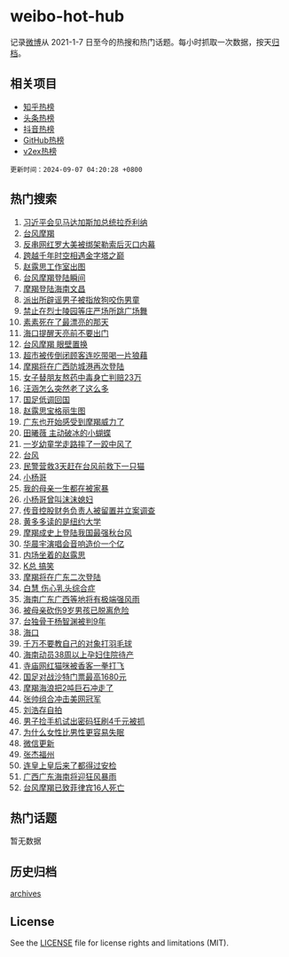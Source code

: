 # weibo-hot-hub

记录[微博](https://www.weibo.com)从 2021-1-7 日至今的热搜和热门话题。每小时抓取一次数据，按天[归档](archives)。

## 相关项目

- [知乎热榜](https://github.com/snaildev/zhihu-hot-hub)
- [头条热榜](https://github.com/snaildev/toutiao-hot-hub)
- [抖音热榜](https://github.com/snaildev/douyin-hot-hub)
- [GitHub热榜](https://github.com/snaildev/github-hot-hub)
- [v2ex热榜](https://github.com/snaildev/v2ex-hot-hub)


`更新时间：2024-09-07 04:20:28 +0800`

## 热门搜索

1. [习近平会见马达加斯加总统拉乔利纳](https://m.weibo.cn/search?containerid=100103type%3D1%26t%3D10%26q%3D%23%E4%B9%A0%E8%BF%91%E5%B9%B3%E4%BC%9A%E8%A7%81%E9%A9%AC%E8%BE%BE%E5%8A%A0%E6%96%AF%E5%8A%A0%E6%80%BB%E7%BB%9F%E6%8B%89%E4%B9%94%E5%88%A9%E7%BA%B3%23&stream_entry_id=51&isnewpage=1&extparam=seat%3D1%26cate%3D10103%26dgr%3D0%26filter_type%3Drealtimehot%26stream_entry_id%3D51%26c_type%3D51%26pos%3D0%26q%3D%2523%25E4%25B9%25A0%25E8%25BF%2591%25E5%25B9%25B3%25E4%25BC%259A%25E8%25A7%2581%25E9%25A9%25AC%25E8%25BE%25BE%25E5%258A%25A0%25E6%2596%25AF%25E5%258A%25A0%25E6%2580%25BB%25E7%25BB%259F%25E6%258B%2589%25E4%25B9%2594%25E5%2588%25A9%25E7%25BA%25B3%2523%26display_time%3D1725654027%26pre_seqid%3D172565402738703265328112)
1. [台风摩羯](https://m.weibo.cn/search?containerid=100103type%3D1%26t%3D10%26q%3D%E5%8F%B0%E9%A3%8E%E6%91%A9%E7%BE%AF&stream_entry_id=31&isnewpage=1&extparam=seat%3D1%26band_rank%3D1%26filter_type%3Drealtimehot%26c_type%3D31%26realpos%3D1%26q%3D%25E5%258F%25B0%25E9%25A3%258E%25E6%2591%25A9%25E7%25BE%25AF%26dgr%3D0%26lcate%3D5001%26stream_entry_id%3D31%26cate%3D5001%26pos%3D0%26flag%3D16%26display_time%3D1725654027%26pre_seqid%3D172565402738703265328112)
1. [反串网红罗大美被绑架勒索后灭口内幕](https://m.weibo.cn/search?containerid=100103type%3D1%26t%3D10%26q%3D%23%E5%8F%8D%E4%B8%B2%E7%BD%91%E7%BA%A2%E7%BD%97%E5%A4%A7%E7%BE%8E%E8%A2%AB%E7%BB%91%E6%9E%B6%E5%8B%92%E7%B4%A2%E5%90%8E%E7%81%AD%E5%8F%A3%E5%86%85%E5%B9%95%23&stream_entry_id=31&isnewpage=1&extparam=seat%3D1%26band_rank%3D2%26filter_type%3Drealtimehot%26c_type%3D31%26realpos%3D2%26q%3D%2523%25E5%258F%258D%25E4%25B8%25B2%25E7%25BD%2591%25E7%25BA%25A2%25E7%25BD%2597%25E5%25A4%25A7%25E7%25BE%258E%25E8%25A2%25AB%25E7%25BB%2591%25E6%259E%25B6%25E5%258B%2592%25E7%25B4%25A2%25E5%2590%258E%25E7%2581%25AD%25E5%258F%25A3%25E5%2586%2585%25E5%25B9%2595%2523%26dgr%3D0%26lcate%3D5001%26stream_entry_id%3D31%26cate%3D5001%26pos%3D1%26flag%3D0%26display_time%3D1725654027%26pre_seqid%3D172565402738703265328112)
1. [跨越千年时空相遇金字塔之巅](https://m.weibo.cn/search?containerid=100103type%3D1%26t%3D10%26q%3D%23%E8%B7%A8%E8%B6%8A%E5%8D%83%E5%B9%B4%E6%97%B6%E7%A9%BA%E7%9B%B8%E9%81%87%E9%87%91%E5%AD%97%E5%A1%94%E4%B9%8B%E5%B7%85%23&stream_entry_id=31&isnewpage=1&extparam=seat%3D1%26band_rank%3D3%26filter_type%3Drealtimehot%26c_type%3D31%26realpos%3D3%26q%3D%2523%25E8%25B7%25A8%25E8%25B6%258A%25E5%258D%2583%25E5%25B9%25B4%25E6%2597%25B6%25E7%25A9%25BA%25E7%259B%25B8%25E9%2581%2587%25E9%2587%2591%25E5%25AD%2597%25E5%25A1%2594%25E4%25B9%258B%25E5%25B7%2585%2523%26dgr%3D0%26lcate%3D5001%26stream_entry_id%3D31%26cate%3D5001%26pos%3D2%26flag%3D0%26display_time%3D1725654027%26pre_seqid%3D172565402738703265328112)
1. [赵露思工作室出图](https://m.weibo.cn/search?containerid=100103type%3D1%26t%3D10%26q%3D%E8%B5%B5%E9%9C%B2%E6%80%9D%E5%B7%A5%E4%BD%9C%E5%AE%A4%E5%87%BA%E5%9B%BE&stream_entry_id=31&isnewpage=1&extparam=seat%3D1%26band_rank%3D4%26filter_type%3Drealtimehot%26c_type%3D31%26realpos%3D4%26q%3D%25E8%25B5%25B5%25E9%259C%25B2%25E6%2580%259D%25E5%25B7%25A5%25E4%25BD%259C%25E5%25AE%25A4%25E5%2587%25BA%25E5%259B%25BE%26dgr%3D0%26lcate%3D5001%26stream_entry_id%3D31%26cate%3D5001%26pos%3D3%26flag%3D0%26display_time%3D1725654027%26pre_seqid%3D172565402738703265328112)
1. [台风摩羯登陆瞬间](https://m.weibo.cn/search?containerid=100103type%3D1%26t%3D10%26q%3D%23%E5%8F%B0%E9%A3%8E%E6%91%A9%E7%BE%AF%E7%99%BB%E9%99%86%E7%9E%AC%E9%97%B4%23&stream_entry_id=31&isnewpage=1&extparam=seat%3D1%26band_rank%3D5%26filter_type%3Drealtimehot%26c_type%3D31%26realpos%3D5%26q%3D%2523%25E5%258F%25B0%25E9%25A3%258E%25E6%2591%25A9%25E7%25BE%25AF%25E7%2599%25BB%25E9%2599%2586%25E7%259E%25AC%25E9%2597%25B4%2523%26dgr%3D0%26lcate%3D5001%26stream_entry_id%3D31%26cate%3D5001%26pos%3D4%26flag%3D0%26display_time%3D1725654027%26pre_seqid%3D172565402738703265328112)
1. [摩羯登陆海南文昌](https://m.weibo.cn/search?containerid=100103type%3D1%26t%3D10%26q%3D%23%E6%91%A9%E7%BE%AF%E7%99%BB%E9%99%86%E6%B5%B7%E5%8D%97%E6%96%87%E6%98%8C%23&stream_entry_id=31&isnewpage=1&extparam=seat%3D1%26band_rank%3D6%26filter_type%3Drealtimehot%26c_type%3D31%26realpos%3D6%26q%3D%2523%25E6%2591%25A9%25E7%25BE%25AF%25E7%2599%25BB%25E9%2599%2586%25E6%25B5%25B7%25E5%258D%2597%25E6%2596%2587%25E6%2598%258C%2523%26dgr%3D0%26lcate%3D5001%26stream_entry_id%3D31%26cate%3D5001%26pos%3D5%26flag%3D0%26display_time%3D1725654027%26pre_seqid%3D172565402738703265328112)
1. [派出所辟谣男子被指放狗咬伤男童](https://m.weibo.cn/search?containerid=100103type%3D1%26t%3D10%26q%3D%23%E6%B4%BE%E5%87%BA%E6%89%80%E8%BE%9F%E8%B0%A3%E7%94%B7%E5%AD%90%E8%A2%AB%E6%8C%87%E6%94%BE%E7%8B%97%E5%92%AC%E4%BC%A4%E7%94%B7%E7%AB%A5%23&stream_entry_id=31&isnewpage=1&extparam=seat%3D1%26band_rank%3D7%26filter_type%3Drealtimehot%26c_type%3D31%26q%3D%2523%25E6%25B4%25BE%25E5%2587%25BA%25E6%2589%2580%25E8%25BE%259F%25E8%25B0%25A3%25E7%2594%25B7%25E5%25AD%2590%25E8%25A2%25AB%25E6%258C%2587%25E6%2594%25BE%25E7%258B%2597%25E5%2592%25AC%25E4%25BC%25A4%25E7%2594%25B7%25E7%25AB%25A5%2523%26cate%3D5001%26adid%3D253331%26pos%3D6%26stream_entry_id%3D31%26lcate%3D5001%26is_ad_pos%3D1%26dgr%3D0%26display_time%3D1725654027%26pre_seqid%3D172565402738703265328112)
1. [禁止在烈士陵园等庄严场所跳广场舞](https://m.weibo.cn/search?containerid=100103type%3D1%26t%3D10%26q%3D%23%E7%A6%81%E6%AD%A2%E5%9C%A8%E7%83%88%E5%A3%AB%E9%99%B5%E5%9B%AD%E7%AD%89%E5%BA%84%E4%B8%A5%E5%9C%BA%E6%89%80%E8%B7%B3%E5%B9%BF%E5%9C%BA%E8%88%9E%23&stream_entry_id=31&isnewpage=1&extparam=seat%3D1%26band_rank%3D7%26filter_type%3Drealtimehot%26c_type%3D31%26realpos%3D7%26q%3D%2523%25E7%25A6%2581%25E6%25AD%25A2%25E5%259C%25A8%25E7%2583%2588%25E5%25A3%25AB%25E9%2599%25B5%25E5%259B%25AD%25E7%25AD%2589%25E5%25BA%2584%25E4%25B8%25A5%25E5%259C%25BA%25E6%2589%2580%25E8%25B7%25B3%25E5%25B9%25BF%25E5%259C%25BA%25E8%2588%259E%2523%26dgr%3D0%26lcate%3D5001%26stream_entry_id%3D31%26cate%3D5001%26pos%3D7%26flag%3D0%26display_time%3D1725654027%26pre_seqid%3D172565402738703265328112)
1. [素素死在了最漂亮的那天](https://m.weibo.cn/search?containerid=100103type%3D1%26t%3D10%26q%3D%E7%B4%A0%E7%B4%A0%E6%AD%BB%E5%9C%A8%E4%BA%86%E6%9C%80%E6%BC%82%E4%BA%AE%E7%9A%84%E9%82%A3%E5%A4%A9&stream_entry_id=31&isnewpage=1&extparam=seat%3D1%26band_rank%3D8%26filter_type%3Drealtimehot%26c_type%3D31%26realpos%3D8%26q%3D%25E7%25B4%25A0%25E7%25B4%25A0%25E6%25AD%25BB%25E5%259C%25A8%25E4%25BA%2586%25E6%259C%2580%25E6%25BC%2582%25E4%25BA%25AE%25E7%259A%2584%25E9%2582%25A3%25E5%25A4%25A9%26dgr%3D0%26lcate%3D5001%26stream_entry_id%3D31%26cate%3D5001%26pos%3D8%26flag%3D2%26display_time%3D1725654027%26pre_seqid%3D172565402738703265328112)
1. [海口提醒天亮前不要出门](https://m.weibo.cn/search?containerid=100103type%3D1%26t%3D10%26q%3D%23%E6%B5%B7%E5%8F%A3%E6%8F%90%E9%86%92%E5%A4%A9%E4%BA%AE%E5%89%8D%E4%B8%8D%E8%A6%81%E5%87%BA%E9%97%A8%23&stream_entry_id=31&isnewpage=1&extparam=seat%3D1%26band_rank%3D9%26filter_type%3Drealtimehot%26c_type%3D31%26realpos%3D9%26q%3D%2523%25E6%25B5%25B7%25E5%258F%25A3%25E6%258F%2590%25E9%2586%2592%25E5%25A4%25A9%25E4%25BA%25AE%25E5%2589%258D%25E4%25B8%258D%25E8%25A6%2581%25E5%2587%25BA%25E9%2597%25A8%2523%26dgr%3D0%26lcate%3D5001%26stream_entry_id%3D31%26cate%3D5001%26pos%3D9%26flag%3D0%26display_time%3D1725654027%26pre_seqid%3D172565402738703265328112)
1. [台风摩羯 眼壁置换](https://m.weibo.cn/search?containerid=100103type%3D1%26t%3D10%26q%3D%E5%8F%B0%E9%A3%8E%E6%91%A9%E7%BE%AF+%E7%9C%BC%E5%A3%81%E7%BD%AE%E6%8D%A2&stream_entry_id=31&isnewpage=1&extparam=seat%3D1%26band_rank%3D10%26filter_type%3Drealtimehot%26c_type%3D31%26realpos%3D10%26q%3D%25E5%258F%25B0%25E9%25A3%258E%25E6%2591%25A9%25E7%25BE%25AF%2520%25E7%259C%25BC%25E5%25A3%2581%25E7%25BD%25AE%25E6%258D%25A2%26dgr%3D0%26lcate%3D5001%26stream_entry_id%3D31%26cate%3D5001%26pos%3D10%26flag%3D0%26display_time%3D1725654027%26pre_seqid%3D172565402738703265328112)
1. [超市被传倒闭顾客连吃带喝一片狼藉](https://m.weibo.cn/search?containerid=100103type%3D1%26t%3D10%26q%3D%23%E8%B6%85%E5%B8%82%E8%A2%AB%E4%BC%A0%E5%80%92%E9%97%AD%E9%A1%BE%E5%AE%A2%E8%BF%9E%E5%90%83%E5%B8%A6%E5%96%9D%E4%B8%80%E7%89%87%E7%8B%BC%E8%97%89%23&stream_entry_id=31&isnewpage=1&extparam=seat%3D1%26band_rank%3D11%26filter_type%3Drealtimehot%26c_type%3D31%26realpos%3D11%26q%3D%2523%25E8%25B6%2585%25E5%25B8%2582%25E8%25A2%25AB%25E4%25BC%25A0%25E5%2580%2592%25E9%2597%25AD%25E9%25A1%25BE%25E5%25AE%25A2%25E8%25BF%259E%25E5%2590%2583%25E5%25B8%25A6%25E5%2596%259D%25E4%25B8%2580%25E7%2589%2587%25E7%258B%25BC%25E8%2597%2589%2523%26dgr%3D0%26lcate%3D5001%26stream_entry_id%3D31%26cate%3D5001%26pos%3D11%26flag%3D0%26display_time%3D1725654027%26pre_seqid%3D172565402738703265328112)
1. [摩羯将在广西防城港再次登陆](https://m.weibo.cn/search?containerid=100103type%3D1%26t%3D10%26q%3D%23%E6%91%A9%E7%BE%AF%E5%B0%86%E5%9C%A8%E5%B9%BF%E8%A5%BF%E9%98%B2%E5%9F%8E%E6%B8%AF%E5%86%8D%E6%AC%A1%E7%99%BB%E9%99%86%23&stream_entry_id=31&isnewpage=1&extparam=seat%3D1%26band_rank%3D12%26filter_type%3Drealtimehot%26c_type%3D31%26realpos%3D12%26q%3D%2523%25E6%2591%25A9%25E7%25BE%25AF%25E5%25B0%2586%25E5%259C%25A8%25E5%25B9%25BF%25E8%25A5%25BF%25E9%2598%25B2%25E5%259F%258E%25E6%25B8%25AF%25E5%2586%258D%25E6%25AC%25A1%25E7%2599%25BB%25E9%2599%2586%2523%26dgr%3D0%26lcate%3D5001%26stream_entry_id%3D31%26cate%3D5001%26pos%3D12%26flag%3D0%26display_time%3D1725654027%26pre_seqid%3D172565402738703265328112)
1. [女子替朋友熬药中毒身亡判赔23万](https://m.weibo.cn/search?containerid=100103type%3D1%26t%3D10%26q%3D%23%E5%A5%B3%E5%AD%90%E6%9B%BF%E6%9C%8B%E5%8F%8B%E7%86%AC%E8%8D%AF%E4%B8%AD%E6%AF%92%E8%BA%AB%E4%BA%A1%E5%88%A4%E8%B5%9423%E4%B8%87%23&stream_entry_id=31&isnewpage=1&extparam=seat%3D1%26band_rank%3D13%26filter_type%3Drealtimehot%26c_type%3D31%26realpos%3D13%26q%3D%2523%25E5%25A5%25B3%25E5%25AD%2590%25E6%259B%25BF%25E6%259C%258B%25E5%258F%258B%25E7%2586%25AC%25E8%258D%25AF%25E4%25B8%25AD%25E6%25AF%2592%25E8%25BA%25AB%25E4%25BA%25A1%25E5%2588%25A4%25E8%25B5%259423%25E4%25B8%2587%2523%26dgr%3D0%26lcate%3D5001%26stream_entry_id%3D31%26cate%3D5001%26pos%3D13%26flag%3D0%26display_time%3D1725654027%26pre_seqid%3D172565402738703265328112)
1. [汪涵怎么突然老了这么多](https://m.weibo.cn/search?containerid=100103type%3D1%26t%3D10%26q%3D%E6%B1%AA%E6%B6%B5%E6%80%8E%E4%B9%88%E7%AA%81%E7%84%B6%E8%80%81%E4%BA%86%E8%BF%99%E4%B9%88%E5%A4%9A&stream_entry_id=31&isnewpage=1&extparam=seat%3D1%26band_rank%3D14%26filter_type%3Drealtimehot%26c_type%3D31%26realpos%3D14%26q%3D%25E6%25B1%25AA%25E6%25B6%25B5%25E6%2580%258E%25E4%25B9%2588%25E7%25AA%2581%25E7%2584%25B6%25E8%2580%2581%25E4%25BA%2586%25E8%25BF%2599%25E4%25B9%2588%25E5%25A4%259A%26dgr%3D0%26lcate%3D5001%26stream_entry_id%3D31%26cate%3D5001%26pos%3D14%26flag%3D0%26display_time%3D1725654027%26pre_seqid%3D172565402738703265328112)
1. [国足低调回国](https://m.weibo.cn/search?containerid=100103type%3D1%26t%3D10%26q%3D%23%E5%9B%BD%E8%B6%B3%E4%BD%8E%E8%B0%83%E5%9B%9E%E5%9B%BD%23&stream_entry_id=31&isnewpage=1&extparam=seat%3D1%26band_rank%3D15%26filter_type%3Drealtimehot%26c_type%3D31%26realpos%3D15%26q%3D%2523%25E5%259B%25BD%25E8%25B6%25B3%25E4%25BD%258E%25E8%25B0%2583%25E5%259B%259E%25E5%259B%25BD%2523%26dgr%3D0%26lcate%3D5001%26stream_entry_id%3D31%26cate%3D5001%26pos%3D15%26flag%3D0%26display_time%3D1725654027%26pre_seqid%3D172565402738703265328112)
1. [赵露思宝格丽生图](https://m.weibo.cn/search?containerid=100103type%3D1%26t%3D10%26q%3D%E8%B5%B5%E9%9C%B2%E6%80%9D%E5%AE%9D%E6%A0%BC%E4%B8%BD%E7%94%9F%E5%9B%BE&stream_entry_id=31&isnewpage=1&extparam=seat%3D1%26band_rank%3D16%26filter_type%3Drealtimehot%26c_type%3D31%26realpos%3D16%26q%3D%25E8%25B5%25B5%25E9%259C%25B2%25E6%2580%259D%25E5%25AE%259D%25E6%25A0%25BC%25E4%25B8%25BD%25E7%2594%259F%25E5%259B%25BE%26dgr%3D0%26lcate%3D5001%26stream_entry_id%3D31%26cate%3D5001%26pos%3D16%26flag%3D0%26display_time%3D1725654027%26pre_seqid%3D172565402738703265328112)
1. [广东也开始感受到摩羯威力了](https://m.weibo.cn/search?containerid=100103type%3D1%26t%3D10%26q%3D%23%E5%B9%BF%E4%B8%9C%E4%B9%9F%E5%BC%80%E5%A7%8B%E6%84%9F%E5%8F%97%E5%88%B0%E6%91%A9%E7%BE%AF%E5%A8%81%E5%8A%9B%E4%BA%86%23&stream_entry_id=31&isnewpage=1&extparam=seat%3D1%26band_rank%3D17%26filter_type%3Drealtimehot%26c_type%3D31%26realpos%3D17%26q%3D%2523%25E5%25B9%25BF%25E4%25B8%259C%25E4%25B9%259F%25E5%25BC%2580%25E5%25A7%258B%25E6%2584%259F%25E5%258F%2597%25E5%2588%25B0%25E6%2591%25A9%25E7%25BE%25AF%25E5%25A8%2581%25E5%258A%259B%25E4%25BA%2586%2523%26dgr%3D0%26lcate%3D5001%26stream_entry_id%3D31%26cate%3D5001%26pos%3D17%26flag%3D0%26display_time%3D1725654027%26pre_seqid%3D172565402738703265328112)
1. [田曦薇 主动破冰的小蝴蝶](https://m.weibo.cn/search?containerid=100103type%3D1%26t%3D10%26q%3D%E7%94%B0%E6%9B%A6%E8%96%87+%E4%B8%BB%E5%8A%A8%E7%A0%B4%E5%86%B0%E7%9A%84%E5%B0%8F%E8%9D%B4%E8%9D%B6&stream_entry_id=31&isnewpage=1&extparam=seat%3D1%26band_rank%3D18%26filter_type%3Drealtimehot%26c_type%3D31%26realpos%3D18%26q%3D%25E7%2594%25B0%25E6%259B%25A6%25E8%2596%2587%2520%25E4%25B8%25BB%25E5%258A%25A8%25E7%25A0%25B4%25E5%2586%25B0%25E7%259A%2584%25E5%25B0%258F%25E8%259D%25B4%25E8%259D%25B6%26dgr%3D0%26lcate%3D5001%26stream_entry_id%3D31%26cate%3D5001%26pos%3D18%26flag%3D2%26display_time%3D1725654027%26pre_seqid%3D172565402738703265328112)
1. [一岁幼童学走路摔了一跤中风了](https://m.weibo.cn/search?containerid=100103type%3D1%26t%3D10%26q%3D%23%E4%B8%80%E5%B2%81%E5%B9%BC%E7%AB%A5%E5%AD%A6%E8%B5%B0%E8%B7%AF%E6%91%94%E4%BA%86%E4%B8%80%E8%B7%A4%E4%B8%AD%E9%A3%8E%E4%BA%86%23&stream_entry_id=31&isnewpage=1&extparam=seat%3D1%26band_rank%3D19%26filter_type%3Drealtimehot%26c_type%3D31%26realpos%3D19%26q%3D%2523%25E4%25B8%2580%25E5%25B2%2581%25E5%25B9%25BC%25E7%25AB%25A5%25E5%25AD%25A6%25E8%25B5%25B0%25E8%25B7%25AF%25E6%2591%2594%25E4%25BA%2586%25E4%25B8%2580%25E8%25B7%25A4%25E4%25B8%25AD%25E9%25A3%258E%25E4%25BA%2586%2523%26dgr%3D0%26lcate%3D5001%26stream_entry_id%3D31%26cate%3D5001%26pos%3D19%26flag%3D0%26display_time%3D1725654027%26pre_seqid%3D172565402738703265328112)
1. [台风](https://m.weibo.cn/search?containerid=100103type%3D1%26t%3D10%26q%3D%E5%8F%B0%E9%A3%8E&stream_entry_id=31&isnewpage=1&extparam=seat%3D1%26band_rank%3D20%26filter_type%3Drealtimehot%26c_type%3D31%26realpos%3D20%26q%3D%25E5%258F%25B0%25E9%25A3%258E%26dgr%3D0%26lcate%3D5001%26stream_entry_id%3D31%26cate%3D5001%26pos%3D20%26flag%3D0%26display_time%3D1725654027%26pre_seqid%3D172565402738703265328112)
1. [民警营救3天赶在台风前救下一只猫](https://m.weibo.cn/search?containerid=100103type%3D1%26t%3D10%26q%3D%23%E6%B0%91%E8%AD%A6%E8%90%A5%E6%95%913%E5%A4%A9%E8%B5%B6%E5%9C%A8%E5%8F%B0%E9%A3%8E%E5%89%8D%E6%95%91%E4%B8%8B%E4%B8%80%E5%8F%AA%E7%8C%AB%23&stream_entry_id=31&isnewpage=1&extparam=seat%3D1%26band_rank%3D21%26filter_type%3Drealtimehot%26c_type%3D31%26realpos%3D21%26q%3D%2523%25E6%25B0%2591%25E8%25AD%25A6%25E8%2590%25A5%25E6%2595%25913%25E5%25A4%25A9%25E8%25B5%25B6%25E5%259C%25A8%25E5%258F%25B0%25E9%25A3%258E%25E5%2589%258D%25E6%2595%2591%25E4%25B8%258B%25E4%25B8%2580%25E5%258F%25AA%25E7%258C%25AB%2523%26dgr%3D0%26lcate%3D5001%26stream_entry_id%3D31%26cate%3D5001%26pos%3D21%26flag%3D32768%26display_time%3D1725654027%26pre_seqid%3D172565402738703265328112)
1. [小杨哥](https://m.weibo.cn/search?containerid=100103type%3D1%26t%3D10%26q%3D%E5%B0%8F%E6%9D%A8%E5%93%A5&stream_entry_id=31&isnewpage=1&extparam=seat%3D1%26band_rank%3D22%26filter_type%3Drealtimehot%26c_type%3D31%26realpos%3D22%26q%3D%25E5%25B0%258F%25E6%259D%25A8%25E5%2593%25A5%26dgr%3D0%26lcate%3D5001%26stream_entry_id%3D31%26cate%3D5001%26pos%3D22%26flag%3D2%26display_time%3D1725654027%26pre_seqid%3D172565402738703265328112)
1. [我的母亲一生都在被家暴](https://m.weibo.cn/search?containerid=100103type%3D1%26t%3D10%26q%3D%23%E6%88%91%E7%9A%84%E6%AF%8D%E4%BA%B2%E4%B8%80%E7%94%9F%E9%83%BD%E5%9C%A8%E8%A2%AB%E5%AE%B6%E6%9A%B4%23&stream_entry_id=31&isnewpage=1&extparam=seat%3D1%26band_rank%3D23%26filter_type%3Drealtimehot%26c_type%3D31%26realpos%3D23%26q%3D%2523%25E6%2588%2591%25E7%259A%2584%25E6%25AF%258D%25E4%25BA%25B2%25E4%25B8%2580%25E7%2594%259F%25E9%2583%25BD%25E5%259C%25A8%25E8%25A2%25AB%25E5%25AE%25B6%25E6%259A%25B4%2523%26dgr%3D0%26lcate%3D5001%26stream_entry_id%3D31%26cate%3D5001%26pos%3D23%26flag%3D2%26display_time%3D1725654027%26pre_seqid%3D172565402738703265328112)
1. [小杨哥曾叫沫沫媳妇](https://m.weibo.cn/search?containerid=100103type%3D1%26t%3D10%26q%3D%23%E5%B0%8F%E6%9D%A8%E5%93%A5%E6%9B%BE%E5%8F%AB%E6%B2%AB%E6%B2%AB%E5%AA%B3%E5%A6%87%23&stream_entry_id=31&isnewpage=1&extparam=seat%3D1%26band_rank%3D24%26filter_type%3Drealtimehot%26c_type%3D31%26realpos%3D24%26q%3D%2523%25E5%25B0%258F%25E6%259D%25A8%25E5%2593%25A5%25E6%259B%25BE%25E5%258F%25AB%25E6%25B2%25AB%25E6%25B2%25AB%25E5%25AA%25B3%25E5%25A6%2587%2523%26dgr%3D0%26lcate%3D5001%26stream_entry_id%3D31%26cate%3D5001%26pos%3D24%26flag%3D2%26display_time%3D1725654027%26pre_seqid%3D172565402738703265328112)
1. [传音控股财务负责人被留置并立案调查](https://m.weibo.cn/search?containerid=100103type%3D1%26t%3D10%26q%3D%23%E4%BC%A0%E9%9F%B3%E6%8E%A7%E8%82%A1%E8%B4%A2%E5%8A%A1%E8%B4%9F%E8%B4%A3%E4%BA%BA%E8%A2%AB%E7%95%99%E7%BD%AE%E5%B9%B6%E7%AB%8B%E6%A1%88%E8%B0%83%E6%9F%A5%23&stream_entry_id=31&isnewpage=1&extparam=seat%3D1%26band_rank%3D25%26filter_type%3Drealtimehot%26c_type%3D31%26realpos%3D25%26q%3D%2523%25E4%25BC%25A0%25E9%259F%25B3%25E6%258E%25A7%25E8%2582%25A1%25E8%25B4%25A2%25E5%258A%25A1%25E8%25B4%259F%25E8%25B4%25A3%25E4%25BA%25BA%25E8%25A2%25AB%25E7%2595%2599%25E7%25BD%25AE%25E5%25B9%25B6%25E7%25AB%258B%25E6%25A1%2588%25E8%25B0%2583%25E6%259F%25A5%2523%26dgr%3D0%26lcate%3D5001%26stream_entry_id%3D31%26cate%3D5001%26pos%3D25%26flag%3D1%26display_time%3D1725654027%26pre_seqid%3D172565402738703265328112)
1. [黄多多读的是纽约大学](https://m.weibo.cn/search?containerid=100103type%3D1%26t%3D10%26q%3D%23%E9%BB%84%E5%A4%9A%E5%A4%9A%E8%AF%BB%E7%9A%84%E6%98%AF%E7%BA%BD%E7%BA%A6%E5%A4%A7%E5%AD%A6%23&stream_entry_id=31&isnewpage=1&extparam=seat%3D1%26band_rank%3D26%26filter_type%3Drealtimehot%26c_type%3D31%26realpos%3D26%26q%3D%2523%25E9%25BB%2584%25E5%25A4%259A%25E5%25A4%259A%25E8%25AF%25BB%25E7%259A%2584%25E6%2598%25AF%25E7%25BA%25BD%25E7%25BA%25A6%25E5%25A4%25A7%25E5%25AD%25A6%2523%26dgr%3D0%26lcate%3D5001%26stream_entry_id%3D31%26cate%3D5001%26pos%3D26%26flag%3D0%26display_time%3D1725654027%26pre_seqid%3D172565402738703265328112)
1. [摩羯成史上登陆我国最强秋台风](https://m.weibo.cn/search?containerid=100103type%3D1%26t%3D10%26q%3D%23%E6%91%A9%E7%BE%AF%E6%88%90%E5%8F%B2%E4%B8%8A%E7%99%BB%E9%99%86%E6%88%91%E5%9B%BD%E6%9C%80%E5%BC%BA%E7%A7%8B%E5%8F%B0%E9%A3%8E%23&stream_entry_id=31&isnewpage=1&extparam=seat%3D1%26band_rank%3D27%26filter_type%3Drealtimehot%26c_type%3D31%26realpos%3D27%26q%3D%2523%25E6%2591%25A9%25E7%25BE%25AF%25E6%2588%2590%25E5%258F%25B2%25E4%25B8%258A%25E7%2599%25BB%25E9%2599%2586%25E6%2588%2591%25E5%259B%25BD%25E6%259C%2580%25E5%25BC%25BA%25E7%25A7%258B%25E5%258F%25B0%25E9%25A3%258E%2523%26dgr%3D0%26lcate%3D5001%26stream_entry_id%3D31%26cate%3D5001%26pos%3D27%26flag%3D0%26display_time%3D1725654027%26pre_seqid%3D172565402738703265328112)
1. [华晨宇演唱会音响造价一个亿](https://m.weibo.cn/search?containerid=100103type%3D1%26t%3D10%26q%3D%23%E5%8D%8E%E6%99%A8%E5%AE%87%E6%BC%94%E5%94%B1%E4%BC%9A%E9%9F%B3%E5%93%8D%E9%80%A0%E4%BB%B7%E4%B8%80%E4%B8%AA%E4%BA%BF%23&stream_entry_id=31&isnewpage=1&extparam=seat%3D1%26band_rank%3D28%26filter_type%3Drealtimehot%26c_type%3D31%26realpos%3D28%26q%3D%2523%25E5%258D%258E%25E6%2599%25A8%25E5%25AE%2587%25E6%25BC%2594%25E5%2594%25B1%25E4%25BC%259A%25E9%259F%25B3%25E5%2593%258D%25E9%2580%25A0%25E4%25BB%25B7%25E4%25B8%2580%25E4%25B8%25AA%25E4%25BA%25BF%2523%26dgr%3D0%26lcate%3D5001%26stream_entry_id%3D31%26cate%3D5001%26pos%3D28%26flag%3D0%26display_time%3D1725654027%26pre_seqid%3D172565402738703265328112)
1. [内场坐着的赵露思](https://m.weibo.cn/search?containerid=100103type%3D1%26t%3D10%26q%3D%23%E5%86%85%E5%9C%BA%E5%9D%90%E7%9D%80%E7%9A%84%E8%B5%B5%E9%9C%B2%E6%80%9D%23&stream_entry_id=31&isnewpage=1&extparam=seat%3D1%26band_rank%3D29%26filter_type%3Drealtimehot%26c_type%3D31%26realpos%3D29%26q%3D%2523%25E5%2586%2585%25E5%259C%25BA%25E5%259D%2590%25E7%259D%2580%25E7%259A%2584%25E8%25B5%25B5%25E9%259C%25B2%25E6%2580%259D%2523%26dgr%3D0%26lcate%3D5001%26stream_entry_id%3D31%26cate%3D5001%26pos%3D29%26flag%3D0%26display_time%3D1725654027%26pre_seqid%3D172565402738703265328112)
1. [K总 搞笑](https://m.weibo.cn/search?containerid=100103type%3D1%26t%3D10%26q%3DK%E6%80%BB+%E6%90%9E%E7%AC%91&stream_entry_id=31&isnewpage=1&extparam=seat%3D1%26band_rank%3D30%26filter_type%3Drealtimehot%26c_type%3D31%26realpos%3D30%26q%3DK%25E6%2580%25BB%2520%25E6%2590%259E%25E7%25AC%2591%26dgr%3D0%26lcate%3D5001%26stream_entry_id%3D31%26cate%3D5001%26pos%3D30%26flag%3D0%26display_time%3D1725654027%26pre_seqid%3D172565402738703265328112)
1. [摩羯将在广东二次登陆](https://m.weibo.cn/search?containerid=100103type%3D1%26t%3D10%26q%3D%23%E6%91%A9%E7%BE%AF%E5%B0%86%E5%9C%A8%E5%B9%BF%E4%B8%9C%E4%BA%8C%E6%AC%A1%E7%99%BB%E9%99%86%23&stream_entry_id=31&isnewpage=1&extparam=seat%3D1%26band_rank%3D31%26filter_type%3Drealtimehot%26c_type%3D31%26realpos%3D31%26q%3D%2523%25E6%2591%25A9%25E7%25BE%25AF%25E5%25B0%2586%25E5%259C%25A8%25E5%25B9%25BF%25E4%25B8%259C%25E4%25BA%258C%25E6%25AC%25A1%25E7%2599%25BB%25E9%2599%2586%2523%26dgr%3D0%26lcate%3D5001%26stream_entry_id%3D31%26cate%3D5001%26pos%3D31%26flag%3D0%26display_time%3D1725654027%26pre_seqid%3D172565402738703265328112)
1. [白慧 伤心乳头综合症](https://m.weibo.cn/search?containerid=100103type%3D1%26t%3D10%26q%3D%E7%99%BD%E6%85%A7+%E4%BC%A4%E5%BF%83%E4%B9%B3%E5%A4%B4%E7%BB%BC%E5%90%88%E7%97%87&stream_entry_id=31&isnewpage=1&extparam=seat%3D1%26band_rank%3D32%26filter_type%3Drealtimehot%26c_type%3D31%26realpos%3D32%26q%3D%25E7%2599%25BD%25E6%2585%25A7%2520%25E4%25BC%25A4%25E5%25BF%2583%25E4%25B9%25B3%25E5%25A4%25B4%25E7%25BB%25BC%25E5%2590%2588%25E7%2597%2587%26dgr%3D0%26lcate%3D5001%26stream_entry_id%3D31%26cate%3D5001%26pos%3D32%26flag%3D0%26display_time%3D1725654027%26pre_seqid%3D172565402738703265328112)
1. [海南广东广西等地将有极端强风雨](https://m.weibo.cn/search?containerid=100103type%3D1%26t%3D10%26q%3D%23%E6%B5%B7%E5%8D%97%E5%B9%BF%E4%B8%9C%E5%B9%BF%E8%A5%BF%E7%AD%89%E5%9C%B0%E5%B0%86%E6%9C%89%E6%9E%81%E7%AB%AF%E5%BC%BA%E9%A3%8E%E9%9B%A8%23&stream_entry_id=31&isnewpage=1&extparam=seat%3D1%26band_rank%3D33%26filter_type%3Drealtimehot%26c_type%3D31%26realpos%3D33%26q%3D%2523%25E6%25B5%25B7%25E5%258D%2597%25E5%25B9%25BF%25E4%25B8%259C%25E5%25B9%25BF%25E8%25A5%25BF%25E7%25AD%2589%25E5%259C%25B0%25E5%25B0%2586%25E6%259C%2589%25E6%259E%2581%25E7%25AB%25AF%25E5%25BC%25BA%25E9%25A3%258E%25E9%259B%25A8%2523%26dgr%3D0%26lcate%3D5001%26stream_entry_id%3D31%26cate%3D5001%26pos%3D33%26flag%3D0%26display_time%3D1725654027%26pre_seqid%3D172565402738703265328112)
1. [被母亲砍伤9岁男孩已脱离危险](https://m.weibo.cn/search?containerid=100103type%3D1%26t%3D10%26q%3D%23%E8%A2%AB%E6%AF%8D%E4%BA%B2%E7%A0%8D%E4%BC%A49%E5%B2%81%E7%94%B7%E5%AD%A9%E5%B7%B2%E8%84%B1%E7%A6%BB%E5%8D%B1%E9%99%A9%23&stream_entry_id=31&isnewpage=1&extparam=seat%3D1%26band_rank%3D34%26filter_type%3Drealtimehot%26c_type%3D31%26realpos%3D34%26q%3D%2523%25E8%25A2%25AB%25E6%25AF%258D%25E4%25BA%25B2%25E7%25A0%258D%25E4%25BC%25A49%25E5%25B2%2581%25E7%2594%25B7%25E5%25AD%25A9%25E5%25B7%25B2%25E8%2584%25B1%25E7%25A6%25BB%25E5%258D%25B1%25E9%2599%25A9%2523%26dgr%3D0%26lcate%3D5001%26stream_entry_id%3D31%26cate%3D5001%26pos%3D34%26flag%3D0%26display_time%3D1725654027%26pre_seqid%3D172565402738703265328112)
1. [台独骨干杨智渊被判9年](https://m.weibo.cn/search?containerid=100103type%3D1%26t%3D10%26q%3D%23%E5%8F%B0%E7%8B%AC%E9%AA%A8%E5%B9%B2%E6%9D%A8%E6%99%BA%E6%B8%8A%E8%A2%AB%E5%88%A49%E5%B9%B4%23&stream_entry_id=31&isnewpage=1&extparam=seat%3D1%26band_rank%3D35%26filter_type%3Drealtimehot%26c_type%3D31%26realpos%3D35%26q%3D%2523%25E5%258F%25B0%25E7%258B%25AC%25E9%25AA%25A8%25E5%25B9%25B2%25E6%259D%25A8%25E6%2599%25BA%25E6%25B8%258A%25E8%25A2%25AB%25E5%2588%25A49%25E5%25B9%25B4%2523%26dgr%3D0%26lcate%3D5001%26stream_entry_id%3D31%26cate%3D5001%26pos%3D35%26flag%3D0%26display_time%3D1725654027%26pre_seqid%3D172565402738703265328112)
1. [海口](https://m.weibo.cn/search?containerid=100103type%3D1%26t%3D10%26q%3D%E6%B5%B7%E5%8F%A3&stream_entry_id=31&isnewpage=1&extparam=seat%3D1%26band_rank%3D36%26filter_type%3Drealtimehot%26c_type%3D31%26realpos%3D36%26q%3D%25E6%25B5%25B7%25E5%258F%25A3%26dgr%3D0%26lcate%3D5001%26stream_entry_id%3D31%26cate%3D5001%26pos%3D36%26flag%3D0%26display_time%3D1725654027%26pre_seqid%3D172565402738703265328112)
1. [千万不要教自己的对象打羽毛球](https://m.weibo.cn/search?containerid=100103type%3D1%26t%3D10%26q%3D%23%E5%8D%83%E4%B8%87%E4%B8%8D%E8%A6%81%E6%95%99%E8%87%AA%E5%B7%B1%E7%9A%84%E5%AF%B9%E8%B1%A1%E6%89%93%E7%BE%BD%E6%AF%9B%E7%90%83%23&stream_entry_id=31&isnewpage=1&extparam=seat%3D1%26band_rank%3D37%26filter_type%3Drealtimehot%26c_type%3D31%26realpos%3D37%26q%3D%2523%25E5%258D%2583%25E4%25B8%2587%25E4%25B8%258D%25E8%25A6%2581%25E6%2595%2599%25E8%2587%25AA%25E5%25B7%25B1%25E7%259A%2584%25E5%25AF%25B9%25E8%25B1%25A1%25E6%2589%2593%25E7%25BE%25BD%25E6%25AF%259B%25E7%2590%2583%2523%26dgr%3D0%26lcate%3D5001%26stream_entry_id%3D31%26cate%3D5001%26pos%3D37%26flag%3D0%26display_time%3D1725654027%26pre_seqid%3D172565402738703265328112)
1. [海南动员38周以上孕妇住院待产](https://m.weibo.cn/search?containerid=100103type%3D1%26t%3D10%26q%3D%23%E6%B5%B7%E5%8D%97%E5%8A%A8%E5%91%9838%E5%91%A8%E4%BB%A5%E4%B8%8A%E5%AD%95%E5%A6%87%E4%BD%8F%E9%99%A2%E5%BE%85%E4%BA%A7%23&stream_entry_id=31&isnewpage=1&extparam=seat%3D1%26band_rank%3D38%26filter_type%3Drealtimehot%26c_type%3D31%26realpos%3D38%26q%3D%2523%25E6%25B5%25B7%25E5%258D%2597%25E5%258A%25A8%25E5%2591%259838%25E5%2591%25A8%25E4%25BB%25A5%25E4%25B8%258A%25E5%25AD%2595%25E5%25A6%2587%25E4%25BD%258F%25E9%2599%25A2%25E5%25BE%2585%25E4%25BA%25A7%2523%26dgr%3D0%26lcate%3D5001%26stream_entry_id%3D31%26cate%3D5001%26pos%3D38%26flag%3D0%26display_time%3D1725654027%26pre_seqid%3D172565402738703265328112)
1. [寺庙网红猫咪被香客一拳打飞](https://m.weibo.cn/search?containerid=100103type%3D1%26t%3D10%26q%3D%23%E5%AF%BA%E5%BA%99%E7%BD%91%E7%BA%A2%E7%8C%AB%E5%92%AA%E8%A2%AB%E9%A6%99%E5%AE%A2%E4%B8%80%E6%8B%B3%E6%89%93%E9%A3%9E%23&stream_entry_id=31&isnewpage=1&extparam=seat%3D1%26band_rank%3D39%26filter_type%3Drealtimehot%26c_type%3D31%26realpos%3D39%26q%3D%2523%25E5%25AF%25BA%25E5%25BA%2599%25E7%25BD%2591%25E7%25BA%25A2%25E7%258C%25AB%25E5%2592%25AA%25E8%25A2%25AB%25E9%25A6%2599%25E5%25AE%25A2%25E4%25B8%2580%25E6%258B%25B3%25E6%2589%2593%25E9%25A3%259E%2523%26dgr%3D0%26lcate%3D5001%26stream_entry_id%3D31%26cate%3D5001%26pos%3D39%26flag%3D0%26display_time%3D1725654027%26pre_seqid%3D172565402738703265328112)
1. [国足对战沙特门票最高1680元](https://m.weibo.cn/search?containerid=100103type%3D1%26t%3D10%26q%3D%23%E5%9B%BD%E8%B6%B3%E5%AF%B9%E6%88%98%E6%B2%99%E7%89%B9%E9%97%A8%E7%A5%A8%E6%9C%80%E9%AB%981680%E5%85%83%23&stream_entry_id=31&isnewpage=1&extparam=seat%3D1%26band_rank%3D40%26filter_type%3Drealtimehot%26c_type%3D31%26realpos%3D40%26q%3D%2523%25E5%259B%25BD%25E8%25B6%25B3%25E5%25AF%25B9%25E6%2588%2598%25E6%25B2%2599%25E7%2589%25B9%25E9%2597%25A8%25E7%25A5%25A8%25E6%259C%2580%25E9%25AB%25981680%25E5%2585%2583%2523%26dgr%3D0%26lcate%3D5001%26stream_entry_id%3D31%26cate%3D5001%26pos%3D40%26flag%3D0%26display_time%3D1725654027%26pre_seqid%3D172565402738703265328112)
1. [摩羯海浪把2吨巨石冲走了](https://m.weibo.cn/search?containerid=100103type%3D1%26t%3D10%26q%3D%23%E6%91%A9%E7%BE%AF%E6%B5%B7%E6%B5%AA%E6%8A%8A2%E5%90%A8%E5%B7%A8%E7%9F%B3%E5%86%B2%E8%B5%B0%E4%BA%86%23&stream_entry_id=31&isnewpage=1&extparam=seat%3D1%26band_rank%3D41%26filter_type%3Drealtimehot%26c_type%3D31%26realpos%3D41%26q%3D%2523%25E6%2591%25A9%25E7%25BE%25AF%25E6%25B5%25B7%25E6%25B5%25AA%25E6%258A%258A2%25E5%2590%25A8%25E5%25B7%25A8%25E7%259F%25B3%25E5%2586%25B2%25E8%25B5%25B0%25E4%25BA%2586%2523%26dgr%3D0%26lcate%3D5001%26stream_entry_id%3D31%26cate%3D5001%26pos%3D41%26flag%3D0%26display_time%3D1725654027%26pre_seqid%3D172565402738703265328112)
1. [张帅组合冲击美网冠军](https://m.weibo.cn/search?containerid=100103type%3D1%26t%3D10%26q%3D%23%E5%BC%A0%E5%B8%85%E7%BB%84%E5%90%88%E5%86%B2%E5%87%BB%E7%BE%8E%E7%BD%91%E5%86%A0%E5%86%9B%23&stream_entry_id=31&isnewpage=1&extparam=seat%3D1%26band_rank%3D42%26filter_type%3Drealtimehot%26c_type%3D31%26realpos%3D42%26q%3D%2523%25E5%25BC%25A0%25E5%25B8%2585%25E7%25BB%2584%25E5%2590%2588%25E5%2586%25B2%25E5%2587%25BB%25E7%25BE%258E%25E7%25BD%2591%25E5%2586%25A0%25E5%2586%259B%2523%26dgr%3D0%26lcate%3D5001%26stream_entry_id%3D31%26cate%3D5001%26pos%3D42%26flag%3D0%26display_time%3D1725654027%26pre_seqid%3D172565402738703265328112)
1. [刘浩存自拍](https://m.weibo.cn/search?containerid=100103type%3D1%26t%3D10%26q%3D%E5%88%98%E6%B5%A9%E5%AD%98%E8%87%AA%E6%8B%8D&stream_entry_id=31&isnewpage=1&extparam=seat%3D1%26band_rank%3D43%26filter_type%3Drealtimehot%26c_type%3D31%26realpos%3D43%26q%3D%25E5%2588%2598%25E6%25B5%25A9%25E5%25AD%2598%25E8%2587%25AA%25E6%258B%258D%26dgr%3D0%26lcate%3D5001%26stream_entry_id%3D31%26cate%3D5001%26pos%3D43%26flag%3D0%26display_time%3D1725654027%26pre_seqid%3D172565402738703265328112)
1. [男子捡手机试出密码狂刷4千元被抓](https://m.weibo.cn/search?containerid=100103type%3D1%26t%3D10%26q%3D%23%E7%94%B7%E5%AD%90%E6%8D%A1%E6%89%8B%E6%9C%BA%E8%AF%95%E5%87%BA%E5%AF%86%E7%A0%81%E7%8B%82%E5%88%B74%E5%8D%83%E5%85%83%E8%A2%AB%E6%8A%93%23&stream_entry_id=31&isnewpage=1&extparam=seat%3D1%26band_rank%3D44%26filter_type%3Drealtimehot%26c_type%3D31%26realpos%3D44%26q%3D%2523%25E7%2594%25B7%25E5%25AD%2590%25E6%258D%25A1%25E6%2589%258B%25E6%259C%25BA%25E8%25AF%2595%25E5%2587%25BA%25E5%25AF%2586%25E7%25A0%2581%25E7%258B%2582%25E5%2588%25B74%25E5%258D%2583%25E5%2585%2583%25E8%25A2%25AB%25E6%258A%2593%2523%26dgr%3D0%26lcate%3D5001%26stream_entry_id%3D31%26cate%3D5001%26pos%3D44%26flag%3D0%26display_time%3D1725654027%26pre_seqid%3D172565402738703265328112)
1. [为什么女性比男性更容易失眠](https://m.weibo.cn/search?containerid=100103type%3D1%26t%3D10%26q%3D%23%E4%B8%BA%E4%BB%80%E4%B9%88%E5%A5%B3%E6%80%A7%E6%AF%94%E7%94%B7%E6%80%A7%E6%9B%B4%E5%AE%B9%E6%98%93%E5%A4%B1%E7%9C%A0%23&stream_entry_id=31&isnewpage=1&extparam=seat%3D1%26band_rank%3D45%26filter_type%3Drealtimehot%26c_type%3D31%26realpos%3D45%26q%3D%2523%25E4%25B8%25BA%25E4%25BB%2580%25E4%25B9%2588%25E5%25A5%25B3%25E6%2580%25A7%25E6%25AF%2594%25E7%2594%25B7%25E6%2580%25A7%25E6%259B%25B4%25E5%25AE%25B9%25E6%2598%2593%25E5%25A4%25B1%25E7%259C%25A0%2523%26dgr%3D0%26lcate%3D5001%26stream_entry_id%3D31%26cate%3D5001%26pos%3D45%26flag%3D0%26display_time%3D1725654027%26pre_seqid%3D172565402738703265328112)
1. [微信更新](https://m.weibo.cn/search?containerid=100103type%3D1%26t%3D10%26q%3D%E5%BE%AE%E4%BF%A1%E6%9B%B4%E6%96%B0&stream_entry_id=31&isnewpage=1&extparam=seat%3D1%26band_rank%3D46%26filter_type%3Drealtimehot%26c_type%3D31%26realpos%3D46%26q%3D%25E5%25BE%25AE%25E4%25BF%25A1%25E6%259B%25B4%25E6%2596%25B0%26dgr%3D0%26lcate%3D5001%26stream_entry_id%3D31%26cate%3D5001%26pos%3D46%26flag%3D0%26display_time%3D1725654027%26pre_seqid%3D172565402738703265328112)
1. [张杰福州](https://m.weibo.cn/search?containerid=100103type%3D1%26t%3D10%26q%3D%E5%BC%A0%E6%9D%B0%E7%A6%8F%E5%B7%9E&stream_entry_id=31&isnewpage=1&extparam=seat%3D1%26band_rank%3D47%26filter_type%3Drealtimehot%26c_type%3D31%26realpos%3D47%26q%3D%25E5%25BC%25A0%25E6%259D%25B0%25E7%25A6%258F%25E5%25B7%259E%26dgr%3D0%26lcate%3D5001%26stream_entry_id%3D31%26cate%3D5001%26pos%3D47%26flag%3D0%26display_time%3D1725654027%26pre_seqid%3D172565402738703265328112)
1. [连皇上皇后来了都得过安检](https://m.weibo.cn/search?containerid=100103type%3D1%26t%3D10%26q%3D%23%E8%BF%9E%E7%9A%87%E4%B8%8A%E7%9A%87%E5%90%8E%E6%9D%A5%E4%BA%86%E9%83%BD%E5%BE%97%E8%BF%87%E5%AE%89%E6%A3%80%23&stream_entry_id=31&isnewpage=1&extparam=seat%3D1%26band_rank%3D48%26filter_type%3Drealtimehot%26c_type%3D31%26realpos%3D48%26q%3D%2523%25E8%25BF%259E%25E7%259A%2587%25E4%25B8%258A%25E7%259A%2587%25E5%2590%258E%25E6%259D%25A5%25E4%25BA%2586%25E9%2583%25BD%25E5%25BE%2597%25E8%25BF%2587%25E5%25AE%2589%25E6%25A3%2580%2523%26dgr%3D0%26lcate%3D5001%26stream_entry_id%3D31%26cate%3D5001%26pos%3D48%26flag%3D0%26display_time%3D1725654027%26pre_seqid%3D172565402738703265328112)
1. [广西广东海南将迎狂风暴雨](https://m.weibo.cn/search?containerid=100103type%3D1%26t%3D10%26q%3D%23%E5%B9%BF%E8%A5%BF%E5%B9%BF%E4%B8%9C%E6%B5%B7%E5%8D%97%E5%B0%86%E8%BF%8E%E7%8B%82%E9%A3%8E%E6%9A%B4%E9%9B%A8%23&stream_entry_id=31&isnewpage=1&extparam=seat%3D1%26band_rank%3D49%26filter_type%3Drealtimehot%26c_type%3D31%26realpos%3D49%26q%3D%2523%25E5%25B9%25BF%25E8%25A5%25BF%25E5%25B9%25BF%25E4%25B8%259C%25E6%25B5%25B7%25E5%258D%2597%25E5%25B0%2586%25E8%25BF%258E%25E7%258B%2582%25E9%25A3%258E%25E6%259A%25B4%25E9%259B%25A8%2523%26dgr%3D0%26lcate%3D5001%26stream_entry_id%3D31%26cate%3D5001%26pos%3D49%26flag%3D0%26display_time%3D1725654027%26pre_seqid%3D172565402738703265328112)
1. [台风摩羯已致菲律宾16人死亡](https://m.weibo.cn/search?containerid=100103type%3D1%26t%3D10%26q%3D%23%E5%8F%B0%E9%A3%8E%E6%91%A9%E7%BE%AF%E5%B7%B2%E8%87%B4%E8%8F%B2%E5%BE%8B%E5%AE%BE16%E4%BA%BA%E6%AD%BB%E4%BA%A1%23&stream_entry_id=31&isnewpage=1&extparam=seat%3D1%26band_rank%3D50%26filter_type%3Drealtimehot%26c_type%3D31%26realpos%3D50%26q%3D%2523%25E5%258F%25B0%25E9%25A3%258E%25E6%2591%25A9%25E7%25BE%25AF%25E5%25B7%25B2%25E8%2587%25B4%25E8%258F%25B2%25E5%25BE%258B%25E5%25AE%25BE16%25E4%25BA%25BA%25E6%25AD%25BB%25E4%25BA%25A1%2523%26dgr%3D0%26lcate%3D5001%26stream_entry_id%3D31%26cate%3D5001%26pos%3D50%26flag%3D1%26display_time%3D1725654027%26pre_seqid%3D172565402738703265328112)

## 热门话题

暂无数据

## 历史归档

[archives](archives)

## License

See the [LICENSE](LICENSE) file for license rights and limitations (MIT).
